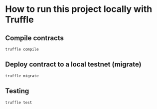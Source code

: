 # How to run this project locally with Truffle

## Compile contracts

    truffle compile

## Deploy contract to a local testnet (migrate)

    truffle migrate

## Testing

    truffle test
